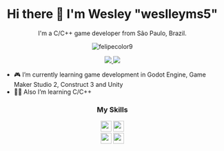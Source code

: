 <h1 align='center'> Hi there 👋 I'm Wesley "weslleyms5"</h1>
<p align='center'>
  I'm a C/C++ game developer from São Paulo, Brazil.
</p>
<p align="center"><img align="center" src="https://github-readme-stats-gamma-teal.vercel.app/api/top-langs/?username=k1tsunee&hide=javascript,html,css" alt="felipecolor9" /></p>
<p align='center'>
  <a href="https://www.linkedin.com/in/wesleysotero/">
    <img src="https://img.shields.io/badge/linkedin-%230077B5.svg?&style=for-the-badge&logo=linkedin&logoColor=white" />
  </a>
  <a href="https://www.artstation.com/wesleysotero5">
    <img src="https://img.shields.io/badge/artstation-%230077B5.svg?&style=for-the-badge&logo=artstation&logoColor=white" />
  </a>
  <a 
  </a>
</p>

- 🎮 I’m currently learning game development in Godot Engine, Game Maker Studio 2, Construct 3 and Unity
- 👨‍🎓 Also I’m learning C/C++

<h3 align='center'>My Skills</h3>

<p align="center">
<img src="https://img.shields.io/badge/C-555555?style=for-the-badge&logo=c&logoColor=white" height="25"/>
<img src="https://img.shields.io/badge/C++-f34b7d?style=for-the-badge&logo=cplusplus&logoColor=white" height="25"/>
<br>
<img src="https://img.shields.io/badge/Python-3572a5?style=for-the-badge&logo=python&logoColor=white" height="25"/>  
<img src="https://img.shields.io/badge/Unity3D%20C%23-178600?style=for-the-badge&logo=unity&logoColor=white" height="25"/>
</p>
